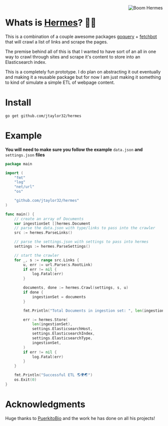 <img src="https://github.com/jtaylor32/hermes/blob/master/docs/static_files/power-to-the-masses.png" alt="Boom Hermes" align="right" />

Whats is [Hermes](https://en.wikipedia.org/wiki/Hermes)? 🏃💨
====================
This is a combination of a couple awesome packages [goquery](https://github.com/PuerkitoBio/goquery) + [fetchbot](https://github.com/PuerkitoBio/fetchbot) that will crawl a list of links and scrape the pages.

The premise behind all of this is that I wanted to have sort of an all in one way to crawl through sites and scrape it's content to store into an Elasticsearch index.

This is a completely fun prototype.  I do plan on abstracting it out eventually and making it a reusable package but for now I am just making it something to kind of simulate a simple ETL of webpage content.

Install
====================

`go get github.com/jtaylor32/hermes`

Example
====================

**You will need to make sure you follow the example** `data.json` **and** `settings.json` **files**

```go
package main

import (
	"fmt"
	"log"
	"net/url"
	"os"

	"github.com/jtaylor32/hermes"
)

func main() {
	// create an array of Documents
	var ingestionSet []hermes.Document
	// parse the data.json with type/links to pass into the crawler
	src := hermes.ParseLinks()

	// parse the settings.json with settings to pass into hermes
	settings := hermes.ParseSettings()

	// start the crawler
	for _, s := range src.Links {
		u, err := url.Parse(s.RootLink)
		if err != nil {
			log.Fatal(err)
		}

		documents, done := hermes.Crawl(settings, s, u)
		if done {
			ingestionSet = documents
		}

		fmt.Println("Total Documents in ingestion set: ", len(ingestionSet))

		err := hermes.Store(
			len(ingestionSet),
			settings.ElasticsearchHost,
			settings.ElasticsearchIndex,
			settings.ElasticsearchType,
			ingestionSet,
		)
		if err != nil {
			log.Fatal(err)
		}
	}

	fmt.Println("Successful ETL 🌎🌍🌏")
	os.Exit(0)
}
```

Acknowledgments
====================

Huge thanks to [PuerkitoBio](https://github.com/PuerkitoBio) and the work he has done on all his projects!
